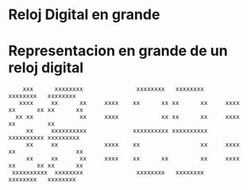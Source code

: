 # Reloj Digital en grande

#   Representacion en grande de un reloj digital

        xxx      xxxxxxxx               xxxxxxxx   xxxxxxxx               xxxxxxxx   xxxxxxxx 
       xxxx     xx      xx     xxxx    xx      xx xx      xx     xxxx    xx      xx xx      xx
      xx xx             xx     xxxx            xx xx      xx     xxxx            xx         xx
         xx     xxxxxxxxxx             xxxxxxxxxx xxxxxxxxxx             xxxxxxxxxx xxxxxxxxx 
         xx     xx             xxxx    xx                 xx     xxxx    xx                 xx
         xx     xx      xx     xxxx    xx      xx         xx     xxxx    xx      xx xx      xx
     xxxxxxxxxx  xxxxxxxx               xxxxxxxx   xxxxxxxx               xxxxxxxx   xxxxxxxx 
